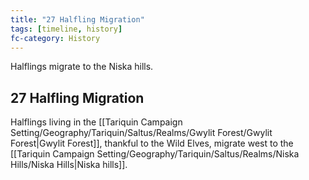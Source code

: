 ```yaml
---
title: "27 Halfling Migration"
tags: [timeline, history]
fc-category: History
---
```

<span class='ob-timelines'
	data-date='27-00-00-00'
	data-title='Halfling Migration'
	data-class='orange'>Halflings migrate to the Niska hills.</span>
## 27 Halfling Migration
Halflings living in the [[Tariquin Campaign Setting/Geography/Tariquin/Saltus/Realms/Gwylit Forest/Gwylit Forest|Gwylit Forest]], thankful to the Wild Elves, migrate west to the [[Tariquin Campaign Setting/Geography/Tariquin/Saltus/Realms/Niska Hills/Niska Hills|Niska hills]].

